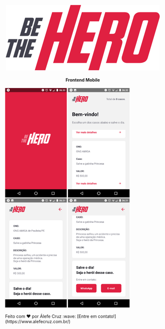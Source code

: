 <div align="center">
    <img alt="TheBeHero"
    src="/assets/logo.svg" />
    <br>
</div>
<h4 align="center">
 Frontend Mobile
</h4>

<div>
    <img alt="TheBeHero-1"
    src="/assets/mobile/1.png" width="200px"/>
     <img alt="TheBeHero-2"
    src="/assets/mobile/2.png" width="200px"/>
     <img alt="TheBeHero-3"
    src="/assets/mobile/3.png" width="200px"/>
     <img alt="TheBeHero-4"
    src="/assets/mobile/4.png" width="200px"/>
    <br>
</div>
<br />
Feito com ♥ por Álefe Cruz :wave: [Entre em contato!](https://www.alefecruz.com.br/)
